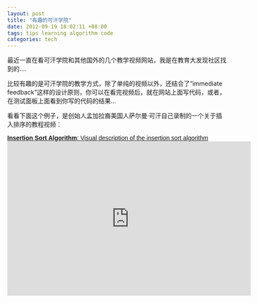 ```yaml
---
layout: post
title: "有趣的可汗学院"
date: 2012-09-19 18:02:11 +08:00
tags: tips learning algorithm code
categories: tech
---
```


最近一直在看可汗学院和其他国外的几个教学视频网站，我是在教育大发现社区找到的....

比较有趣的是可汗学院的教学方式，除了单纯的视频以外，还结合了“immediate feedback”这样的设计原则，你可以在看完视频后，就在网站上面写代码，或者，在测试面板上面看到你写的代码的结果...

看看下面这个例子，是创始人孟加拉裔美国人萨尔曼·可汗自己录制的一个关于插入排序的教程视频：

<a style="color: #111; font-family: helvetica;" href="http://www.khanacademy.org/video/insertion-sort-algorithm?utm_campaign=embed" target="_blank">
<strong>Insertion Sort Algorithm</strong>: Visual description of the insertion sort algorithm
</a>
<iframe src="http://www.khanacademy.org/embed_video?v=lCzQvQr8Utw" frameborder="0" scrolling="no" width="560" height="355"></iframe>
